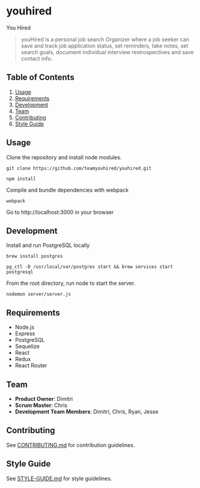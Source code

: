# youhired

You Hired

> youHired is a personal job search Organizer where a job seeker can save and track job application status, set reminders, take notes, set search goals, document individual interview restrospectives and save contact info.


## Table of Contents

1. [Usage](#Usage)
1. [Requirements](#requirements)
1. [Development](#development)
1. [Team](#team)
1. [Contributing](#contributing)
1. [Style Guide](#style-guide)

## Usage

Clone the repository and install node modules.
```
git clone https://github.com/teamyouhired/youhired.git

npm install
```

Compile and bundle dependencies with webpack
```
webpack
```

Go to http://localhost:3000 in your browser


## Development

Install and run PostgreSQL locally
```
brew install postgres

pg_ctl -D /usr/local/var/postgres start && brew services start postgresql
```

From the root directory, run node to start the server.

```
nodemon server/server.js
```

## Requirements

- Node.js
- Express
- PostgreSQL
- Sequelize
- React
- Redux
- React Router

## Team

  - __Product Owner__: Dimitri
  - __Scrum Master__: Chris
  - __Development Team Members__: Dimitri, Chris, Ryan, Jesse 

## Contributing

See [CONTRIBUTING.md](CONTRIBUTING.md) for contribution guidelines.

## Style Guide
See [STYLE-GUIDE.md](STYLE-GUIDE.md) for style guidelines.

